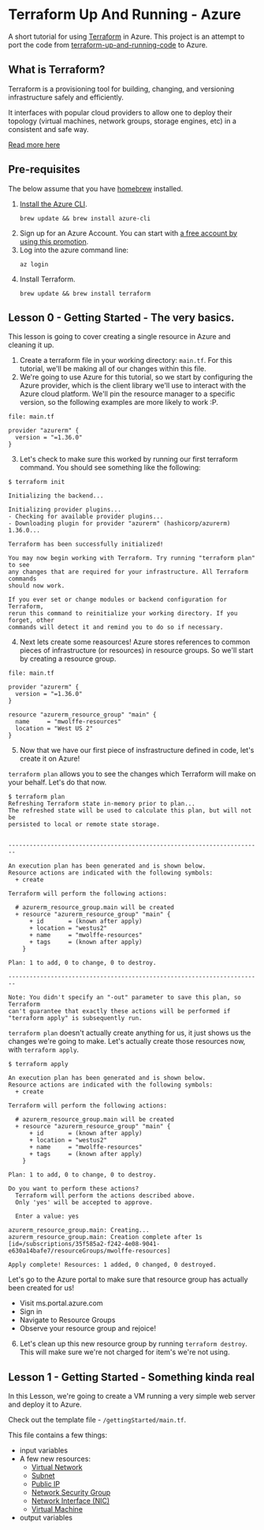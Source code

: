 # Terraform Up And Running - Azure

A short tutorial for using [Terraform](terraform.io) in Azure. This project is an attempt to port the code from [terraform-up-and-running-code](https://github.com/brikis98/terraform-up-and-running-code) to Azure.

## What is Terraform?

Terraform is a provisioning tool for building, changing, and versioning infrastructure safely and efficiently.

It interfaces with popular cloud providers to allow one to deploy their topology (virtual machines, network groups, storage engines, etc) in a consistent and safe way.

[Read more here](https://www.terraform.io/intro/index.html)

## Pre-requisites

The below assume that you have [homebrew](https://brew.sh/) installed.

1. [Install the Azure CLI](https://docs.microsoft.com/en-us/cli/azure/install-azure-cli?view=azure-cli-latest).
    ```
    brew update && brew install azure-cli
    ```
2. Sign up for an Azure Account. You can start with [a free account by using this promotion](https://azure.microsoft.com/en-us/free/).
3. Log into the azure command line:
    ```
    az login
    ```
4. Install Terraform.
    ```
    brew update && brew install terraform
    ```

## Lesson 0 - Getting Started - The very basics.

This lesson is going to cover creating a single resource in Azure and cleaning it up.

1. Create a terraform file in your working directory: `main.tf`. For this tutorial, we'll be making all of our changes within this file.
2. We're going to use Azure for this tutorial, so we start by configuring the Azure provider, which is the client library we'll use to interact with the Azure cloud platform. We'll pin the resource manager to a specific version, so the following examples are more likely to work :P.
```
file: main.tf

provider "azurerm" {
  version = "=1.36.0"
}
```
3. Let's check to make sure this worked by running our first terraform command. You should see something like the following:
```
$ terraform init

Initializing the backend...

Initializing provider plugins...
- Checking for available provider plugins...
- Downloading plugin for provider "azurerm" (hashicorp/azurerm) 1.36.0...

Terraform has been successfully initialized!

You may now begin working with Terraform. Try running "terraform plan" to see
any changes that are required for your infrastructure. All Terraform commands
should now work.

If you ever set or change modules or backend configuration for Terraform,
rerun this command to reinitialize your working directory. If you forget, other
commands will detect it and remind you to do so if necessary.
```
4. Next lets create some reasources! Azure stores references to common pieces of infrastructure (or resources) in resource groups. So we'll start by creating a resource group.

```
file: main.tf

provider "azurerm" {
  version = "=1.36.0"
}

resource "azurerm_resource_group" "main" {
  name     = "mwolffe-resources"
  location = "West US 2"
}
```
5. Now that we have our first piece of insfrastructure defined in code, let's create it on Azure!

`terraform plan` allows you to see the changes which Terraform will make on your behalf. Let's do that now.
```
$ terraform plan
Refreshing Terraform state in-memory prior to plan...
The refreshed state will be used to calculate this plan, but will not be
persisted to local or remote state storage.


------------------------------------------------------------------------

An execution plan has been generated and is shown below.
Resource actions are indicated with the following symbols:
  + create

Terraform will perform the following actions:

  # azurerm_resource_group.main will be created
  + resource "azurerm_resource_group" "main" {
      + id       = (known after apply)
      + location = "westus2"
      + name     = "mwolffe-resources"
      + tags     = (known after apply)
    }

Plan: 1 to add, 0 to change, 0 to destroy.

------------------------------------------------------------------------

Note: You didn't specify an "-out" parameter to save this plan, so Terraform
can't guarantee that exactly these actions will be performed if
"terraform apply" is subsequently run.
```

`terraform plan` doesn't actually create anything for us, it just shows us the changes we're going to make. Let's actually create those resources now, with `terraform apply`.

```
$ terraform apply

An execution plan has been generated and is shown below.
Resource actions are indicated with the following symbols:
  + create

Terraform will perform the following actions:

  # azurerm_resource_group.main will be created
  + resource "azurerm_resource_group" "main" {
      + id       = (known after apply)
      + location = "westus2"
      + name     = "mwolffe-resources"
      + tags     = (known after apply)
    }

Plan: 1 to add, 0 to change, 0 to destroy.

Do you want to perform these actions?
  Terraform will perform the actions described above.
  Only 'yes' will be accepted to approve.

  Enter a value: yes

azurerm_resource_group.main: Creating...
azurerm_resource_group.main: Creation complete after 1s [id=/subscriptions/35f585a2-f242-4e08-9041-e630a14bafe7/resourceGroups/mwolffe-resources]

Apply complete! Resources: 1 added, 0 changed, 0 destroyed.
```

Let's go to the Azure portal to make sure that resource group has actually been created for us!

- Visit ms.portal.azure.com
- Sign in
- Navigate to Resource Groups
- Observe your resource group and rejoice!

6. Let's clean up this new resource group by running `terraform destroy`. This will make sure we're not charged for item's we're not using.

## Lesson 1 - Getting Started - Something kinda real

In this Lesson, we're going to create a VM running a very simple web server and deploy it to Azure.

Check out the template file - `/gettingStarted/main.tf`.

This file contains a few things:
- input variables
- A few new resources:
   - [Virtual Network](https://www.terraform.io/docs/providers/azurerm/r/virtual_network.html)
   - [Subnet](https://www.terraform.io/docs/providers/azurerm/r/subnet.html)
   - [Public IP](https://www.terraform.io/docs/providers/azurerm/r/public_ip.html)
   - [Network Security Group](https://www.terraform.io/docs/providers/azurerm/r/network_security_group.html)
   - [Network Interface (NIC)](https://www.terraform.io/docs/providers/azurerm/r/network_security_group.html)
   - [Virtual Machine](https://www.terraform.io/docs/providers/azurerm/r/virtual_machine.html)
- output variables



